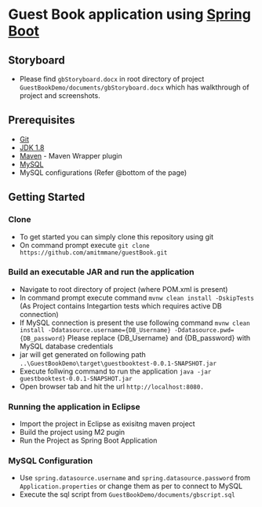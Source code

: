 #  Guest Book application using [Spring Boot](http://projects.spring.io/spring-boot/)

## Storyboard
- Please find `gbStoryboard.docx` in root directory of project `GuestBookDemo/documents/gbStoryboard.docx` which has walkthrough of project and screenshots.

## Prerequisites

- [Git](https://git-scm.com/downloads)
- [JDK 1.8](http://www.oracle.com/technetwork/java/javase/downloads/jdk8-downloads-2133151.html)
- [Maven](https://maven.apache.org/) - Maven Wrapper plugin
- [MySQL](https://dev.mysql.com/downloads/)
- MySQL configurations (Refer @bottom of the page)

## Getting Started

### Clone
- To get started you can simply clone this repository using git
- On command prompt execute ```git clone https://github.com/amitmmane/guestBook.git```

### Build an executable JAR and run the application
- Navigate to root directory of project (where POM.xml is present)
- In command prompt execute command ```mvnw clean install -DskipTests``` (As Project contains Integartion tests which requires active DB connection)
- If MySQL connection is present the use following command ```mvnw clean install -Ddatasource.username={DB_Username} -Ddatasource.pwd={DB_password}```
  Please replace {DB_Username}  and  {DB_password}  with MySQL database credentials
- jar will get generated on following path `..\GuestBookDemo\target\guestbooktest-0.0.1-SNAPSHOT.jar`
- Execute follwing command to run the application ```java -jar guestbooktest-0.0.1-SNAPSHOT.jar```
- Open browser tab and hit the url `http://localhost:8080.`

### Running the application in Eclipse
- Import the project in Eclipse as exisitng maven project
- Build the project using M2 pugin
- Run the Project as Spring Boot Application

### MySQL Configuration
- Use `spring.datasource.username` and `spring.datasource.password` from `Application.properties` or change them as per to connect to MySQL 
- Execute the sql script from `GuestBookDemo/documents/gbscript.sql`

